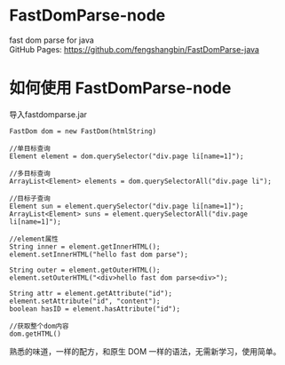 # FastDomParse-node

fast dom parse for java  
GitHub Pages: https://github.com/fengshangbin/FastDomParse-java

# 如何使用 FastDomParse-node
导入fastdomparse.jar
```
FastDom dom = new FastDom(htmlString)

//单目标查询
Element element = dom.querySelector("div.page li[name=1]");

//多目标查询
ArrayList<Element> elements = dom.querySelectorAll("div.page li");

//目标子查询
Element sun = element.querySelector("div.page li[name=1]");
ArrayList<Element> suns = element.querySelectorAll("div.page li[name=1]");

//element属性
String inner = element.getInnerHTML();
element.setInnerHTML("hello fast dom parse");

String outer = element.getOuterHTML();
element.setOuterHTML("<div>hello fast dom parse<div>");

String attr = element.getAttribute("id");
element.setAttribute("id", "content");
boolean hasID = element.hasAttribute("id");

//获取整个dom内容
dom.getHTML()
```

熟悉的味道，一样的配方，和原生 DOM 一样的语法，无需新学习，使用简单。
